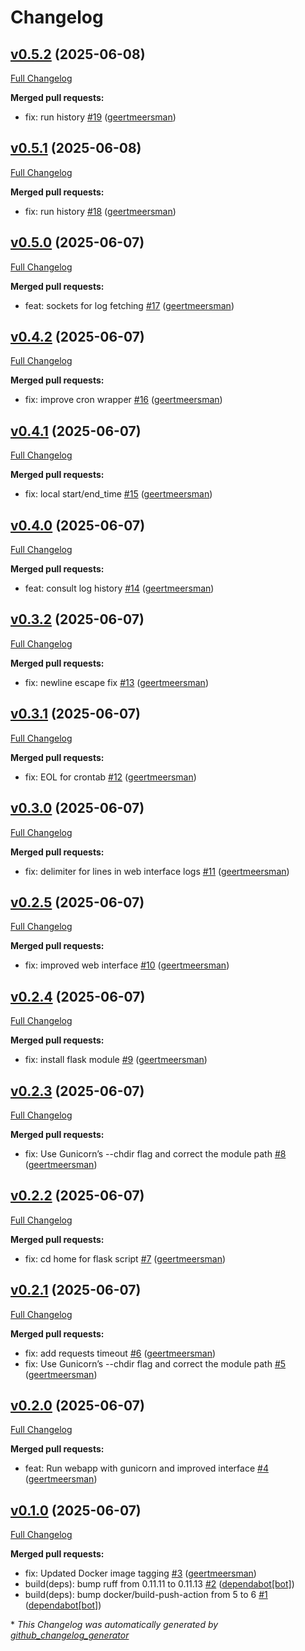 # Changelog

## [v0.5.2](https://github.com/geertmeersman/github-scripts/tree/v0.5.2) (2025-06-08)

[Full Changelog](https://github.com/geertmeersman/github-scripts/compare/v0.5.1...v0.5.2)

**Merged pull requests:**

- fix: run history [\#19](https://github.com/geertmeersman/github-scripts/pull/19) ([geertmeersman](https://github.com/geertmeersman))

## [v0.5.1](https://github.com/geertmeersman/github-scripts/tree/v0.5.1) (2025-06-08)

[Full Changelog](https://github.com/geertmeersman/github-scripts/compare/v0.5.0...v0.5.1)

**Merged pull requests:**

- fix: run history [\#18](https://github.com/geertmeersman/github-scripts/pull/18) ([geertmeersman](https://github.com/geertmeersman))

## [v0.5.0](https://github.com/geertmeersman/github-scripts/tree/v0.5.0) (2025-06-07)

[Full Changelog](https://github.com/geertmeersman/github-scripts/compare/v0.4.2...v0.5.0)

**Merged pull requests:**

- feat: sockets for log fetching [\#17](https://github.com/geertmeersman/github-scripts/pull/17) ([geertmeersman](https://github.com/geertmeersman))

## [v0.4.2](https://github.com/geertmeersman/github-scripts/tree/v0.4.2) (2025-06-07)

[Full Changelog](https://github.com/geertmeersman/github-scripts/compare/v0.4.1...v0.4.2)

**Merged pull requests:**

- fix: improve cron wrapper [\#16](https://github.com/geertmeersman/github-scripts/pull/16) ([geertmeersman](https://github.com/geertmeersman))

## [v0.4.1](https://github.com/geertmeersman/github-scripts/tree/v0.4.1) (2025-06-07)

[Full Changelog](https://github.com/geertmeersman/github-scripts/compare/v0.4.0...v0.4.1)

**Merged pull requests:**

- fix: local start/end\_time [\#15](https://github.com/geertmeersman/github-scripts/pull/15) ([geertmeersman](https://github.com/geertmeersman))

## [v0.4.0](https://github.com/geertmeersman/github-scripts/tree/v0.4.0) (2025-06-07)

[Full Changelog](https://github.com/geertmeersman/github-scripts/compare/v0.3.2...v0.4.0)

**Merged pull requests:**

- feat: consult log history [\#14](https://github.com/geertmeersman/github-scripts/pull/14) ([geertmeersman](https://github.com/geertmeersman))

## [v0.3.2](https://github.com/geertmeersman/github-scripts/tree/v0.3.2) (2025-06-07)

[Full Changelog](https://github.com/geertmeersman/github-scripts/compare/v0.3.1...v0.3.2)

**Merged pull requests:**

- fix: newline escape fix [\#13](https://github.com/geertmeersman/github-scripts/pull/13) ([geertmeersman](https://github.com/geertmeersman))

## [v0.3.1](https://github.com/geertmeersman/github-scripts/tree/v0.3.1) (2025-06-07)

[Full Changelog](https://github.com/geertmeersman/github-scripts/compare/v0.3.0...v0.3.1)

**Merged pull requests:**

- fix: EOL for crontab [\#12](https://github.com/geertmeersman/github-scripts/pull/12) ([geertmeersman](https://github.com/geertmeersman))

## [v0.3.0](https://github.com/geertmeersman/github-scripts/tree/v0.3.0) (2025-06-07)

[Full Changelog](https://github.com/geertmeersman/github-scripts/compare/v0.2.5...v0.3.0)

**Merged pull requests:**

- fix: delimiter for lines in web interface logs [\#11](https://github.com/geertmeersman/github-scripts/pull/11) ([geertmeersman](https://github.com/geertmeersman))

## [v0.2.5](https://github.com/geertmeersman/github-scripts/tree/v0.2.5) (2025-06-07)

[Full Changelog](https://github.com/geertmeersman/github-scripts/compare/v0.2.4...v0.2.5)

**Merged pull requests:**

- fix: improved web interface [\#10](https://github.com/geertmeersman/github-scripts/pull/10) ([geertmeersman](https://github.com/geertmeersman))

## [v0.2.4](https://github.com/geertmeersman/github-scripts/tree/v0.2.4) (2025-06-07)

[Full Changelog](https://github.com/geertmeersman/github-scripts/compare/v0.2.3...v0.2.4)

**Merged pull requests:**

- fix: install flask module [\#9](https://github.com/geertmeersman/github-scripts/pull/9) ([geertmeersman](https://github.com/geertmeersman))

## [v0.2.3](https://github.com/geertmeersman/github-scripts/tree/v0.2.3) (2025-06-07)

[Full Changelog](https://github.com/geertmeersman/github-scripts/compare/v0.2.2...v0.2.3)

**Merged pull requests:**

- fix: Use Gunicorn’s --chdir flag and correct the module path [\#8](https://github.com/geertmeersman/github-scripts/pull/8) ([geertmeersman](https://github.com/geertmeersman))

## [v0.2.2](https://github.com/geertmeersman/github-scripts/tree/v0.2.2) (2025-06-07)

[Full Changelog](https://github.com/geertmeersman/github-scripts/compare/v0.2.1...v0.2.2)

**Merged pull requests:**

- fix: cd home for flask script [\#7](https://github.com/geertmeersman/github-scripts/pull/7) ([geertmeersman](https://github.com/geertmeersman))

## [v0.2.1](https://github.com/geertmeersman/github-scripts/tree/v0.2.1) (2025-06-07)

[Full Changelog](https://github.com/geertmeersman/github-scripts/compare/v0.2.0...v0.2.1)

**Merged pull requests:**

- fix: add requests timeout [\#6](https://github.com/geertmeersman/github-scripts/pull/6) ([geertmeersman](https://github.com/geertmeersman))
- fix: Use Gunicorn’s --chdir flag and correct the module path [\#5](https://github.com/geertmeersman/github-scripts/pull/5) ([geertmeersman](https://github.com/geertmeersman))

## [v0.2.0](https://github.com/geertmeersman/github-scripts/tree/v0.2.0) (2025-06-07)

[Full Changelog](https://github.com/geertmeersman/github-scripts/compare/v0.1.0...v0.2.0)

**Merged pull requests:**

- feat: Run webapp with gunicorn and improved interface [\#4](https://github.com/geertmeersman/github-scripts/pull/4) ([geertmeersman](https://github.com/geertmeersman))

## [v0.1.0](https://github.com/geertmeersman/github-scripts/tree/v0.1.0) (2025-06-07)

[Full Changelog](https://github.com/geertmeersman/github-scripts/compare/7e3728931efb3ecfc229c57da43181baf0e95e83...v0.1.0)

**Merged pull requests:**

- fix: Updated Docker image tagging [\#3](https://github.com/geertmeersman/github-scripts/pull/3) ([geertmeersman](https://github.com/geertmeersman))
- build\(deps\): bump ruff from 0.11.11 to 0.11.13 [\#2](https://github.com/geertmeersman/github-scripts/pull/2) ([dependabot[bot]](https://github.com/apps/dependabot))
- build\(deps\): bump docker/build-push-action from 5 to 6 [\#1](https://github.com/geertmeersman/github-scripts/pull/1) ([dependabot[bot]](https://github.com/apps/dependabot))



\* *This Changelog was automatically generated by [github_changelog_generator](https://github.com/github-changelog-generator/github-changelog-generator)*
